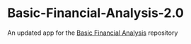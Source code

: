 # Basic-Financial-Analysis-2.0
An updated app for the [Basic Financial Analysis](https://github.com/quangcaophan/Basic-Financial-Analysis) repository

